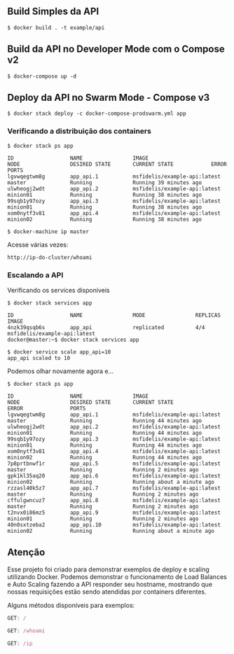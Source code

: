 

## Build Simples da API 

```
$ docker build . -t example/api
```

## Build da API no Developer Mode com o Compose v2

```
$ docker-compose up -d 
```

## Deploy da API no Swarm Mode - Compose v3

```
$ docker stack deploy -c docker-compose-prodswarm.yml app
```

### Verificando a distribuição dos containers

```
$ docker stack ps app
```
```
ID                  NAME                IMAGE                          NODE                DESIRED STATE       CURRENT STATE            ERROR               PORTS
lgvwqegtwm8g        app_api.1           msfidelis/example-api:latest   master              Running             Running 39 minutes ago
ulwheogj2wdt        app_api.2           msfidelis/example-api:latest   minion01            Running             Running 38 minutes ago
99sqb1y97ozy        app_api.3           msfidelis/example-api:latest   minion01            Running             Running 38 minutes ago
xom0nytf3v81        app_api.4           msfidelis/example-api:latest   minion02            Running             Running 38 minutes ago
```

```
$ docker-machine ip master
```

Acesse várias vezes: 
```
http://ip-do-cluster/whoami 
```

### Escalando a API 

Verificando os services disponíveis

```
$ docker stack services app
```
```
ID                  NAME                MODE                REPLICAS            IMAGE
4nzk39qsqb6s        app_api             replicated          4/4                 msfidelis/example-api:latest
docker@master:~$ docker stack services app
```

```
$ docker service scale app_api=10
app_api scaled to 10
```

Podemos olhar novamente agora e...

```
$ docker stack ps app
```

```
ID                  NAME                IMAGE                          NODE                DESIRED STATE       CURRENT STATE                ERROR               PORTS
lgvwqegtwm8g        app_api.1           msfidelis/example-api:latest   master              Running             Running 44 minutes ago
ulwheogj2wdt        app_api.2           msfidelis/example-api:latest   minion01            Running             Running 44 minutes ago
99sqb1y97ozy        app_api.3           msfidelis/example-api:latest   minion01            Running             Running 44 minutes ago
xom0nytf3v81        app_api.4           msfidelis/example-api:latest   minion02            Running             Running 44 minutes ago
7p8prtbnwf1r        app_api.5           msfidelis/example-api:latest   master              Running             Running 2 minutes ago
gpk1kl35aq20        app_api.6           msfidelis/example-api:latest   minion02            Running             Running about a minute ago
rzzasl40k5z7        app_api.7           msfidelis/example-api:latest   master              Running             Running 2 minutes ago
cffulgwncuz7        app_api.8           msfidelis/example-api:latest   master              Running             Running 2 minutes ago
t2nvx0i86mz5        app_api.9           msfidelis/example-api:latest   minion01            Running             Running 2 minutes ago
40n0sxtzeba2        app_api.10          msfidelis/example-api:latest   minion02            Running             Running about a minute ago
```


## Atenção

Esse projeto foi criado para demonstrar exemplos de deploy e scaling utilizando Docker. 
Podemos demonstrar o funcionamento de Load Balances e Auto Scaling fazendo a API responder seu hostname, mostrando que nossas requisições estão sendo atendidas por containers diferentes. 

Alguns métodos disponíveis para exemplos: 

```javascript
GET: /
```

```javascript
GET: /whoami
```

```javascript
GET: /ip
```

